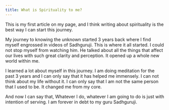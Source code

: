 ```yaml
---
title: What is Spirituality to me?
---
```


This is my first article on my page, and I think writing about spirituality is the best way I can start this journey.

My journey to knowing the unknown started 3 years back where I find myself engrossed in videos of Sadhguruji. This is where it all started. I could not stop myself from watching him. He talked about all the things that affect our lives with such great clarity and perception. It opened up a whole new world within me. 

I learned a lot about myself in this journey. I am doing meditation for the past 3 years and I can only say that it has helped me immensely. I can not think about my life without it. I can only say that I am not the same person that I used to be. It changed me from my core. 

And now I can say that, Whatever I do, whatever I am going to do is just with intention of serving.  I am forever in debt to my guru Sadhguruji.
